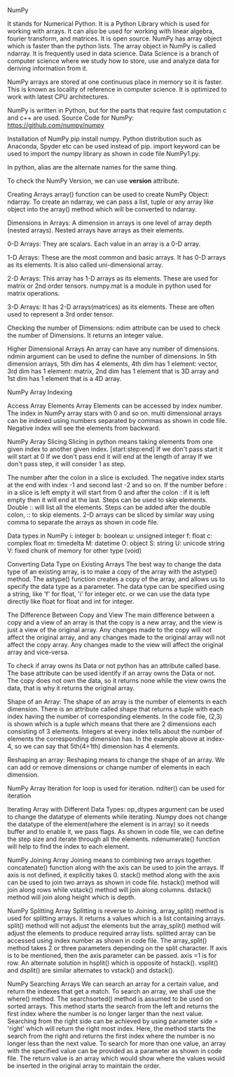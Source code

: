 NumPy

It stands for Numerical Python. It is a Python Library which is used for working with arrays.
It can also be used for working with linear algebra, fourier transform, and matrices.
It is open source. NumPy has array object which is faster than the python lists. The array object in NumPy is called ndarray. It is frequently used in data science. Data Science is a branch of computer science where we study how to store, use and analyze data for deriving information from it.

NumPy arrays are stored at one continuous place in memory so it is faster. This is known as locality of reference in computer science. It is optimized to work with latest CPU architectures.

NumPy is written in Python, but for the parts that require fast computation c and c++ are used.
Source Code for NumPy: https://github.com/numpy/numpy

Installation of NumPy
pip install numpy. Python distribution such as Anaconda, Spyder etc can be used instead of pip. import keyword can be used to import the numpy library as shown in code file NumPy1.py.

In python, alias are the alternate names for the same thing.

To check the NumPy Version, we can use __version__ attribute.

Creating Arrays
array() function can be used to create NumPy Object: ndarray.
To create an ndarray, we can pass a list, tuple or any array like object into the array() method which will be converted to ndarray.

Dimensions in Arrays:
A dimension in arrays is one level of array depth (nested arrays). Nested arrays have arrays as their elements.

0-D Arrays:
They are scalars. Each value in an array is a 0-D array.

1-D Arrays:
These are the most common and basic arrays. It has 0-D arrays as its elements. It is also called uni-dimensional array.

2-D Arrays:
This array has 1-D arrays as its elements. These are used for matrix or 2nd order tensors. numpy.mat is a module in python used for matrix operations.

3-D Arrays:
It has 2-D arrays(matrices) as its elements. These are often used to represent a 3rd order tensor.

Checking the number of Dimensions:
ndim attribute can be used to check the number of Dimensions. It returns an integer value.

Higher Dimensional Arrays
An array can have any number of dimensions. ndmin argument can be used to define the number of dimensions.
In 5th dimension arrays, 5th dim has 4 elements, 4th dim has 1 element: vector, 3rd dim has 1 element: matrix, 2nd dim has 1 element that is 3D array and 1st dim has 1 element that is a 4D array.

NumPy Array Indexing

Access Array Elements
Array Elements can be accessed by index number. The index in NumPy array stars with 0 and so on.
multi dimensional arrays can be indexed using numbers separated by commas as shown in code file. Negative index will see the elements from backward.

NumPy Array Slicing
Slicing in python means taking elements from one given index to another given index. 
[start:step:end]
If we don't pass start it will start at 0
If we don't pass end it will end at the length of array
If we don't pass step, it will consider 1 as step.

The number after the colon in a slice is excluded. The negative index starts at the end with index -1 and second last -2 and so on. If the number before : in a slice is left empty it will start from 0 and after the colon : if it is left empty then it will end at the last. Steps can be used to skip elements. Double :: will list all the elements. Steps can be added after the double colon, :: to skip elements. 2-D arrays can be sliced by similar way using comma to separate the arrays as shown in code file. 

Data types in NumPy
i: integer
b: boolean
u: unsigned integer
f: float
c: complex float
m: timedelta
M: datetime
O: object
S: string
U: unicode string
V: fixed chunk of memory for other type (void)

Converting Data Type on Existing Arrays
The best way to change the data type of an existing array, is to make a copy of the array with the astype() method.
The astype() function creates a copy of the array, and allows us to specify the data type as a parameter.
The data type can be specified using a string, like 'f' for float, 'i' for integer etc. or we can use the data type directly like float for float and int for integer.

The Difference Between Copy and View 
The main difference between a copy and a view of an array is that the copy is a new array, and the view is just a view of the original array.
Any changes made to the copy will not affect the original array, and any changes made to the original array will not affect the copy array. Any changes made to the view will affect the original array and vice-versa.

To check if array owns its Data or not
python has an attribute called base. The base attribute can be used identify if an array owns the Data or not. The copy does not own the data, so it returns none while the view owns the data, that is why it returns the original array.

Shape of an Array:
The shape of an array is the number of elements in each dimension. There is an attribute called shape that returns a tuple with each index having the number of corresponding elements. In the code file, (2,3) is shown which is a tuple which means that there are 2 dimensions each consisting of 3 elements. Integers at every index tells about the number of elements the corresponding dimension has. In the example above at index-4, so we can say that 5th(4+1th) dimension has 4 elements.

Reshaping an array:
Reshaping means to change the shape of an array. We can add or remove dimensions or change number of elements in each dimension.

NumPy Array Iteration
for loop is used for iteration. nditer() can be used for iteration

Iterating Array with Different Data Types:
op_dtypes argument can be used to change the datatype of elements while iterating. Numpy does not change the datatype of the element(where the element is in array) so it needs buffer and to enable it, we pass flags.
As shown in code file, we can define the step size and iterate through all the elements. ndenumerate() function will help to find the index to each element.

NumPy Joining Array
Joining means to combining two arrays together. concatenate() function along with the axis can be used to join the arrays. If axis is not defined, it explicitly takes 0. stack() method along with the axis can be used to join two arrays as shown in code file. hstack() method will join along rows while vstack() method will join along columns. dstack() method will join along height which is depth.

NumPy Splitting Array
Splitting is reverse to Joining. array_split() method is used for splitting arrays. It returns a values which is a list containing arrays. split() method will not adjust the elements but the array_split() method will adjust the elements to produce required array lists. splitted array can be accessed using index number as shown in code file. The array_split() method takes 2 or three parameters depending on the split character. If axis is to be mentioned, then the axis parameter can be passed. axis =1 is for row. An alternate solution in hsplit() which is opposite of hstack(). vsplit() and dsplit() are similar alternates to vstack() and dstack().

NumPy Searching Arrays
We can search an array for a certain value, and return the indexes that get a match.
To search an array, we shall use the where() method. 
The searchsorted() method is assumed to be used on sorted arrays. This method starts the search from the left and returns the first index where the number is no longer larger than the next value. Searching from the right side can be achieved by using parameter side = 'right' which will return the right most index. Here, the method starts the search from the right and returns the first index where the number is no longer less than the next value. To search for more than one value, an array with the specified value can be provided as a parameter as shown in code file. The return value is an array which would show where the values would be inserted in the original array to maintain the order.
